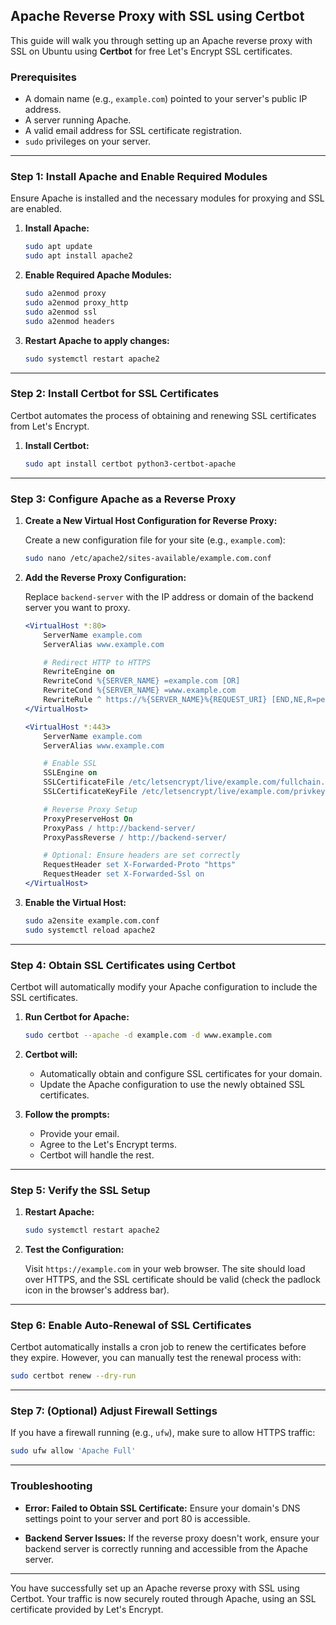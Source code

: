 ## Apache Reverse Proxy with SSL using Certbot

This guide will walk you through setting up an Apache reverse proxy with SSL on Ubuntu using **Certbot** for free Let's Encrypt SSL certificates.

### Prerequisites

- A domain name (e.g., `example.com`) pointed to your server's public IP address.
- A server running Apache.
- A valid email address for SSL certificate registration.
- `sudo` privileges on your server.

---

### Step 1: Install Apache and Enable Required Modules

Ensure Apache is installed and the necessary modules for proxying and SSL are enabled.

1. **Install Apache:**

    ```bash
    sudo apt update
    sudo apt install apache2
    ```

2. **Enable Required Apache Modules:**

    ```bash
    sudo a2enmod proxy
    sudo a2enmod proxy_http
    sudo a2enmod ssl
    sudo a2enmod headers
    ```

3. **Restart Apache to apply changes:**

    ```bash
    sudo systemctl restart apache2
    ```

---

### Step 2: Install Certbot for SSL Certificates

Certbot automates the process of obtaining and renewing SSL certificates from Let's Encrypt.

1. **Install Certbot:**

    ```bash
    sudo apt install certbot python3-certbot-apache
    ```

---

### Step 3: Configure Apache as a Reverse Proxy

1. **Create a New Virtual Host Configuration for Reverse Proxy:**

    Create a new configuration file for your site (e.g., `example.com`):

    ```bash
    sudo nano /etc/apache2/sites-available/example.com.conf
    ```

2. **Add the Reverse Proxy Configuration:**

    Replace `backend-server` with the IP address or domain of the backend server you want to proxy.

    ```apache
    <VirtualHost *:80>
        ServerName example.com
        ServerAlias www.example.com

        # Redirect HTTP to HTTPS
        RewriteEngine on
        RewriteCond %{SERVER_NAME} =example.com [OR]
        RewriteCond %{SERVER_NAME} =www.example.com
        RewriteRule ^ https://%{SERVER_NAME}%{REQUEST_URI} [END,NE,R=permanent]
    </VirtualHost>

    <VirtualHost *:443>
        ServerName example.com
        ServerAlias www.example.com

        # Enable SSL
        SSLEngine on
        SSLCertificateFile /etc/letsencrypt/live/example.com/fullchain.pem
        SSLCertificateKeyFile /etc/letsencrypt/live/example.com/privkey.pem

        # Reverse Proxy Setup
        ProxyPreserveHost On
        ProxyPass / http://backend-server/
        ProxyPassReverse / http://backend-server/

        # Optional: Ensure headers are set correctly
        RequestHeader set X-Forwarded-Proto "https"
        RequestHeader set X-Forwarded-Ssl on
    </VirtualHost>
    ```

3. **Enable the Virtual Host:**

    ```bash
    sudo a2ensite example.com.conf
    sudo systemctl reload apache2
    ```

---

### Step 4: Obtain SSL Certificates using Certbot

Certbot will automatically modify your Apache configuration to include the SSL certificates.

1. **Run Certbot for Apache:**

    ```bash
    sudo certbot --apache -d example.com -d www.example.com
    ```

2. **Certbot will:**
   - Automatically obtain and configure SSL certificates for your domain.
   - Update the Apache configuration to use the newly obtained SSL certificates.

3. **Follow the prompts:** 
   - Provide your email.
   - Agree to the Let's Encrypt terms.
   - Certbot will handle the rest.

---

### Step 5: Verify the SSL Setup

1. **Restart Apache:**

    ```bash
    sudo systemctl restart apache2
    ```

2. **Test the Configuration:**

   Visit `https://example.com` in your web browser. The site should load over HTTPS, and the SSL certificate should be valid (check the padlock icon in the browser's address bar).

---

### Step 6: Enable Auto-Renewal of SSL Certificates

Certbot automatically installs a cron job to renew the certificates before they expire. However, you can manually test the renewal process with:

```bash
sudo certbot renew --dry-run
```

---

### Step 7: (Optional) Adjust Firewall Settings

If you have a firewall running (e.g., `ufw`), make sure to allow HTTPS traffic:

```bash
sudo ufw allow 'Apache Full'
```

---

### Troubleshooting

- **Error: Failed to Obtain SSL Certificate:** 
  Ensure your domain's DNS settings point to your server and port 80 is accessible.
  
- **Backend Server Issues:** 
  If the reverse proxy doesn't work, ensure your backend server is correctly running and accessible from the Apache server.

---

You have successfully set up an Apache reverse proxy with SSL using Certbot. Your traffic is now securely routed through Apache, using an SSL certificate provided by Let's Encrypt.
